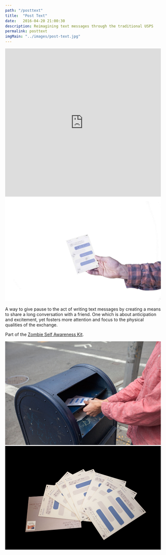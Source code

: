 ```yaml
---
path: "/posttext"
title:  "Post Text"
date:   2016-04-20 21:00:30 
description: Reimagining text messages through the traditional USPS
permalink: posttext
imgMain: "../images/post-text.jpg"
---
```

<div>
<iframe className="p-break" width="100%" height="480" src="https://www.youtube.com/embed/ByNJDRRlVFU" frameborder="0" allowfullscreen></iframe>
</div>
<div className="col-sm-6">
	<img src="../images/post-text.jpg" className="img-responsive icon center-block" alt="Responsive image">
</div>
<div className="col-sm-6">	
	<p className="text-sizing">
		A way to give pause to the act of writing text messages by creating a means to share a long conversation with a friend. One which is about anticipation and excitement, yet fosters more attention and focus to the physical qualities of the exchange.
	</p>
	<p>
	Part of the	<a href="/zsak"> Zombie Self Awareness Kit</a>. 
	</p>
</div>
<div className="col-sm-12">
	<img src="../images/mailbox-place.jpg" className="img-responsive center-block p-break" alt="Responsive image" />
</div>

<div className="col-sm-12">
	<img src="../images/post-text-spread.jpg" className="img-responsive center-block p-break" alt="Responsive image"/>
</div>